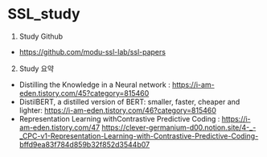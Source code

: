 # SSL_study  

1. Study Github  
- https://github.com/modu-ssl-lab/ssl-papers  

2. Study 요약  
- Distilling the Knowledge in a Neural network : https://i-am-eden.tistory.com/45?category=815460  
- DistilBERT, a distilled version of BERT: smaller, faster, cheaper and lighter: https://i-am-eden.tistory.com/46?category=815460  
- Representation Learning withContrastive Predictive Coding : https://i-am-eden.tistory.com/47  https://clever-germanium-d00.notion.site/4-_-_CPC-v1-Representation-Learning-with-Contrastive-Predictive-Coding-bffd9ea83f784d859b32f852d3544b07
